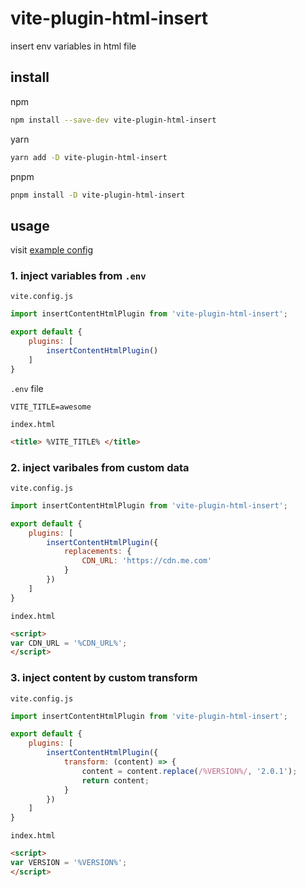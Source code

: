 # vite-plugin-html-insert

insert env variables in html file

## install

npm
```sh
npm install --save-dev vite-plugin-html-insert
```

yarn
```sh
yarn add -D vite-plugin-html-insert
```

pnpm
```bash
pnpm install -D vite-plugin-html-insert
```

## usage

visit [example config](./example/vite.config.js)

### 1. inject variables from `.env`

`vite.config.js`
```js
import insertContentHtmlPlugin from 'vite-plugin-html-insert';

export default {
    plugins: [
        insertContentHtmlPlugin()
    ]
}
```

`.env` file

```
VITE_TITLE=awesome
```

`index.html`

```html
<title> %VITE_TITLE% </title>
```

### 2. inject varibales from custom data

`vite.config.js`
```js
import insertContentHtmlPlugin from 'vite-plugin-html-insert';

export default {
    plugins: [
        insertContentHtmlPlugin({
            replacements: {
                CDN_URL: 'https://cdn.me.com'
            }
        })
    ]
}
```

`index.html`

```html
<script>
var CDN_URL = '%CDN_URL%';
</script>
```

### 3. inject content by custom transform

`vite.config.js`
```js
import insertContentHtmlPlugin from 'vite-plugin-html-insert';

export default {
    plugins: [
        insertContentHtmlPlugin({
            transform: (content) => {
                content = content.replace(/%VERSION%/, '2.0.1');
                return content;
            }
        })
    ]
}
```

`index.html`

```html
<script>
var VERSION = '%VERSION%';
</script>
```
